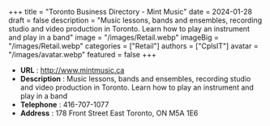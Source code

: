 +++
title = "Toronto Business Directory - Mint Music"
date = 2024-01-28
draft = false
description = "Music lessons, bands and ensembles, recording studio and video production in Toronto. Learn how to play an instrument and play in a band"
image = "/images/Retail.webp"
imageBig = "/images/Retail.webp"
categories = ["Retail"]
authors = ["CplsIT"]
avatar = "/images/avatar.webp"
featured = false
+++


* **URL** :  http://www.mintmusic.ca
* **Description** : Music lessons, bands and ensembles, recording studio and video production in Toronto. Learn how to play an instrument and play in a band
* **Telephone** : 416-707-1077
* **Address** : 178 Front Street East Toronto, ON M5A 1E6